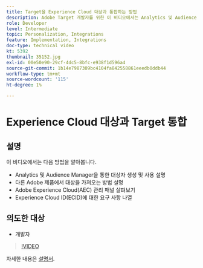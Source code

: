 ```yaml
---
title: Target을 Experience Cloud 대상과 통합하는 방법
description: Adobe Target 개발자를 위한 이 비디오에서는 Analytics 및 Audience Manager을 사용하여 대상을 만드는 방법을 보여 줍니다. 이 비디오를 시청하는 개발자는 다른 Adobe 제품에서 대상을 가져오고, Adobe Experience Cloud(AEC) 관리 패널에 익숙해지고, Experience Cloud ID(ECID)에 대한 요구 사항을 나열할 수 있습니다.
role: Developer
level: Intermediate
topic: Personalization, Integrations
feature: Implementation, Integrations
doc-type: technical video
kt: 5392
thumbnail: 35152.jpg
exl-id: 00e50e90-29cf-4dc5-8bfc-e938f1d596a4
source-git-commit: 1b14e7987309bc4104fa842558861eeedb0ddb44
workflow-type: tm+mt
source-wordcount: '115'
ht-degree: 1%

---
```


# Experience Cloud 대상과 Target 통합

## 설명

이 비디오에서는 다음 방법을 알아봅니다.

* Analytics 및 Audience Manager을 통한 대상자 생성 및 사용 설명
* 다른 Adobe 제품에서 대상을 가져오는 방법 설명
* Adobe Experience Cloud(AEC) 관리 패널 살펴보기
* Experience Cloud ID(ECID)에 대한 요구 사항 나열

## 의도한 대상

* 개발자

>[!VIDEO](https://video.tv.adobe.com/v/35152/?quality=12)

자세한 내용은 [설명서](https://experienceleague.adobe.com/docs/target/using/integrate/mmp.html?lang=en).
